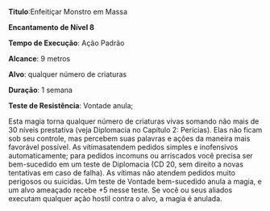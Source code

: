 **Titulo**:Enfeitiçar Monstro em Massa

**Encantamento de Nível 8**

**Tempo de Execução**: Ação Padrão

**Alcance**: 9 metros

**Alvo**: qualquer número de criaturas

**Duração**: 1 semana

**Teste de Resistência**: Vontade anula;


Esta magia torna qualquer número de criaturas vivas somando não mais de 30 níveis prestativa (veja Diplomacia no Capítulo 2: Perícias). 
Elas não ficam sob seu controle, mas percebem suas palavras e ações da maneira mais favorável possível. As vítimasatendem pedidos simples e inofensivos automaticamente; para pedidos incomuns ou 
arriscados você precisa ser bem-sucedido em um teste de Diplomacia (CD 20, sem direito a novas tentativas em caso de falha). As vítimas não atendem pedidos muito perigosos ou suicidas.
Um teste de Vontade bem-sucedido anula a magia, e um alvo ameaçado recebe +5 nesse teste. Se você ou seus aliados executam qualquer ação hostil contra o alvo, a  magia é anulada.
